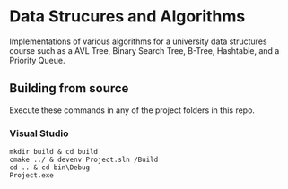 # Data Strucures and Algorithms
Implementations of various algorithms for a university data structures course such as a AVL Tree, Binary Search Tree, B-Tree, Hashtable, and a Priority Queue.

## Building from source
Execute these commands in any of the project folders in this repo.
### Visual Studio
```
mkdir build & cd build
cmake ../ & devenv Project.sln /Build 
cd .. & cd bin\Debug
Project.exe
```

